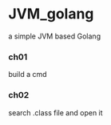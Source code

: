 # JVM_golang
a simple JVM based Golang

### ch01
build a cmd 

### ch02
search .class file and open it